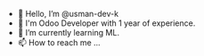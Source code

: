 - 👋 Hello, I’m @usman-dev-k
- 👀 I'm Odoo Developer with 1 year of experience.
- 🌱 I’m currently learning ML.
- 📫 How to reach me ...

<!---
usman-dev-k/usman-dev-k is a ✨ special ✨ repository because its `README.md` (this file) appears on your GitHub profile.
You can click the Preview link to take a look at your changes.
--->
